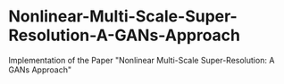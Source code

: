 # Nonlinear-Multi-Scale-Super-Resolution-A-GANs-Approach
Implementation of the Paper "Nonlinear Multi-Scale Super-Resolution: A GANs Approach"

